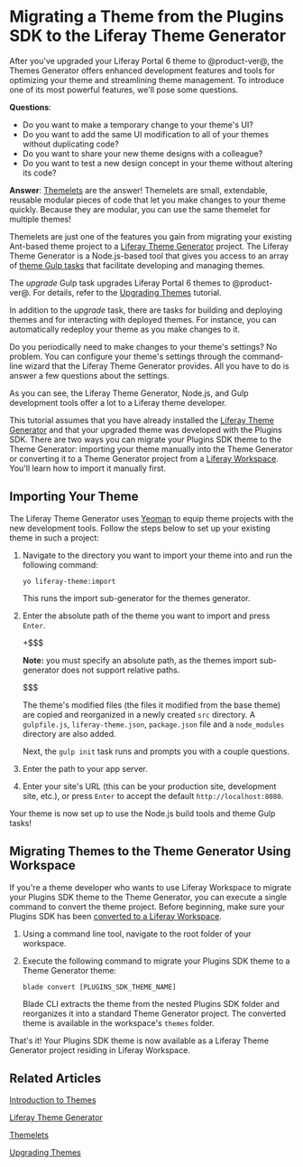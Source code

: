 # Migrating a Theme from the Plugins SDK to the Liferay Theme Generator [](id=migrating-a-6-2-theme-to-liferay-7)

After you've upgraded your Liferay Portal 6 theme to @product-ver@, the Themes
Generator offers enhanced development features and tools for optimizing your
theme and streamlining theme management. To introduce one of its most powerful
features, we'll pose some questions. 

**Questions**:

-   Do you want to make a temporary change to your theme's UI?
-   Do you want to add the same UI modification to all of your themes without
    duplicating code? 
-   Do you want to share your new theme designs with a colleague?
-   Do you want to test a new design concept in your theme without altering its
    code?

**Answer**: [Themelets](/develop/tutorials/-/knowledge_base/7-0/themelets) are
the answer! Themelets are small, extendable, reusable modular pieces  of code
that let you make changes to your theme quickly. Because they are  modular, you
can use the same themelet for multiple themes!

Themelets are just one of the features you gain from migrating your existing
Ant-based theme project to a
[Liferay Theme Generator](/develop/tutorials/-/knowledge_base/7-0/themes-generator)
project. The Liferay Theme Generator is a Node.js-based tool that gives you
access to an array of
[theme Gulp tasks](/develop/reference/-/knowledge_base/7-0/theme-gulp-tasks)
that facilitate developing and managing themes. 

The *upgrade* Gulp task upgrades Liferay Portal 6 themes to @product-ver@. For details,
refer to the
[Upgrading Themes](/develop/tutorials/-/knowledge_base/7-0/upgrading-themes)
tutorial. 

In addition to the *upgrade* task, there are tasks for building and deploying
themes and for interacting with deployed themes. For instance, you can
automatically redeploy your theme as you make changes to it.

Do you periodically need to make changes to your theme's settings? No problem.
You can configure your theme's settings through the command-line wizard that the
Liferay Theme Generator provides. All you have to do is answer a few questions
about the settings.

As you can see, the Liferay Theme Generator, Node.js, and Gulp development tools
offer a lot to a Liferay theme developer.

This tutorial assumes that you have already installed the
[Liferay Theme Generator](/develop/tutorials/-/knowledge_base/7-0/themes-generator)
and that your upgraded theme was developed with the Plugins SDK. There are two
ways you can migrate your Plugins SDK theme to the Theme Generator: importing
your theme manually into the Theme Generator or converting it to a Theme
Generator project from a
[Liferay Workspace](/develop/tutorials/-/knowledge_base/7-0/liferay-workspace).
You'll learn how to import it manually first.

## Importing Your Theme [](id=importing-your-6-2-theme)

The Liferay Theme Generator uses [Yeoman](http://yeoman.io/) to equip theme
projects with the new development tools. Follow the steps below to set up your
existing theme in such a project:

1.  Navigate to the directory you want to import your theme into and run the
    following command:

        yo liferay-theme:import

    This runs the import sub-generator for the themes generator.

2.  Enter the absolute path of the theme you want to import and press `Enter`.

    +$$$

    **Note:** you must specify an absolute path, as the themes import
    sub-generator does not support relative paths.

    $$$

    The theme's modified files (the files it modified from the base theme) are
    copied and reorganized in a newly created  `src` directory. A `gulpfile.js`,
    `liferay-theme.json`, `package.json` file  and a `node_modules` directory
    are also added.

    Next, the `gulp init` task runs and prompts you with a couple questions.

3.  Enter the path to your app server.

4.  Enter your site's URL (this can be your production site, development site,
    etc.), or press `Enter` to accept the default `http://localhost:8080`.

Your theme is now set up to use the Node.js build tools and theme Gulp tasks!

## Migrating Themes to the Theme Generator Using Workspace [](id=migrating-themes-to-the-theme-generator-using-workspace)

If you're a theme developer who wants to use Liferay Workspace to
migrate your Plugins SDK theme to the Theme Generator, you can execute a single
command to convert the theme project. Before beginning, make sure your Plugins
SDK has been
[converted to a Liferay Workspace](/develop/tutorials/-/knowledge_base/7-0/creating-a-liferay-workspace-with-blade-cli#configuring-a-plugins-sdk-in-your-workspace).

1.  Using a command line tool, navigate to the root folder of your workspace.

2.  Execute the following command to migrate your Plugins SDK theme to a Theme
    Generator theme:

        blade convert [PLUGINS_SDK_THEME_NAME]

    Blade CLI extracts the theme from the nested Plugins SDK folder and
    reorganizes it into a standard Theme Generator project. The converted theme
    is available in the workspace's `themes` folder.

That's it! Your Plugins SDK theme is now available as a Liferay Theme Generator
project residing in Liferay Workspace.

## Related Articles [](id=related-articles)

[Introduction to Themes](/develop/tutorials/-/knowledge_base/7-0/introduction-to-themes)

[Liferay Theme Generator](/develop/tutorials/-/knowledge_base/7-0/themes-generator)

[Themelets](/develop/tutorials/-/knowledge_base/7-0/themelets)

[Upgrading Themes](/develop/tutorials/-/knowledge_base/7-0/upgrading-themes)
